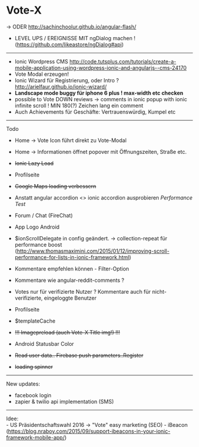 # Vote-X
 -> ODER http://sachinchoolur.github.io/angular-flash/
- LEVEL UPS / EREIGNISSE MIT ngDialog machen ! (https://github.com/likeastore/ngDialog#api)
_____________


- Ionic Wordpress CMS http://code.tutsplus.com/tutorials/create-a-mobile-application-using-wordpress-ionic-and-angularjs--cms-24170
- Vote Modal erzeugen!
- Ionic Wizard für Registrierung, oder Intro ? http://arielfaur.github.io/ionic-wizard/
- <b>Landscape mode buggy für iphone 6 plus ! max-width etc checken </b>
- possible to Vote DOWN reviews -> comments in ionic popup with ionic infinite scroll ! MIN 180(?) Zeichen lang ein comment
- Auch Achievements für Geschäfte: Vertrauenswürdig, Kumpel etc


_____________
Todo
- Home -> Vote Icon führt direkt zu Vote-Modal
- Home -> Informationen öffnet popover mit Öffnungszeiten, Straße etc.
- <s>Ionic Lazy Load</s>
- Profilseite
- <s>Google Maps loading verbessern </s>
- Anstatt angular accordion <> ionic accordion ausprobieren *Performance Test*
- Forum / Chat (FireChat)
- App Logo Android 
- $ionScrollDelegate in config geändert. -> collection-repeat für performance boost (http://www.thomasmaximini.com/2015/01/12/improving-scroll-performance-for-lists-in-ionic-framework.html)
- Kommentare empfehlen können - Filter-Option
- Kommentare wie angular-reddit-comments ? 

- Votes nur für verifizierte Nutzer ? Kommentare auch für nicht-verifizierte, eingeloggte Benutzer

- Profilseite
- $templateCache
- <s>!!! Imagepreload (auch Vote-X Title img!) !!!</s>
- Android Statusbar Color
- <s>Read user data.. Firebase push parameters..Register</s>
- <s>loading spinner </s>

_________________
New updates:

- facebook login 
- zapier & twilio api implementation (SMS)




__________________

Idee:	
		- US Präsidentschaftswahl 2016 -> "Vote" easy marketing (SEO)
		- iBeacon (https://blog.nraboy.com/2015/09/support-ibeacons-in-your-ionic-framework-mobile-app/)
		